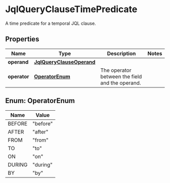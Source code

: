 

# JqlQueryClauseTimePredicate

A time predicate for a temporal JQL clause.

## Properties

| Name | Type | Description | Notes |
|------------ | ------------- | ------------- | -------------|
|**operand** | [**JqlQueryClauseOperand**](JqlQueryClauseOperand.md) |  |  |
|**operator** | [**OperatorEnum**](#OperatorEnum) | The operator between the field and the operand. |  |



## Enum: OperatorEnum

| Name | Value |
|---- | -----|
| BEFORE | &quot;before&quot; |
| AFTER | &quot;after&quot; |
| FROM | &quot;from&quot; |
| TO | &quot;to&quot; |
| ON | &quot;on&quot; |
| DURING | &quot;during&quot; |
| BY | &quot;by&quot; |



